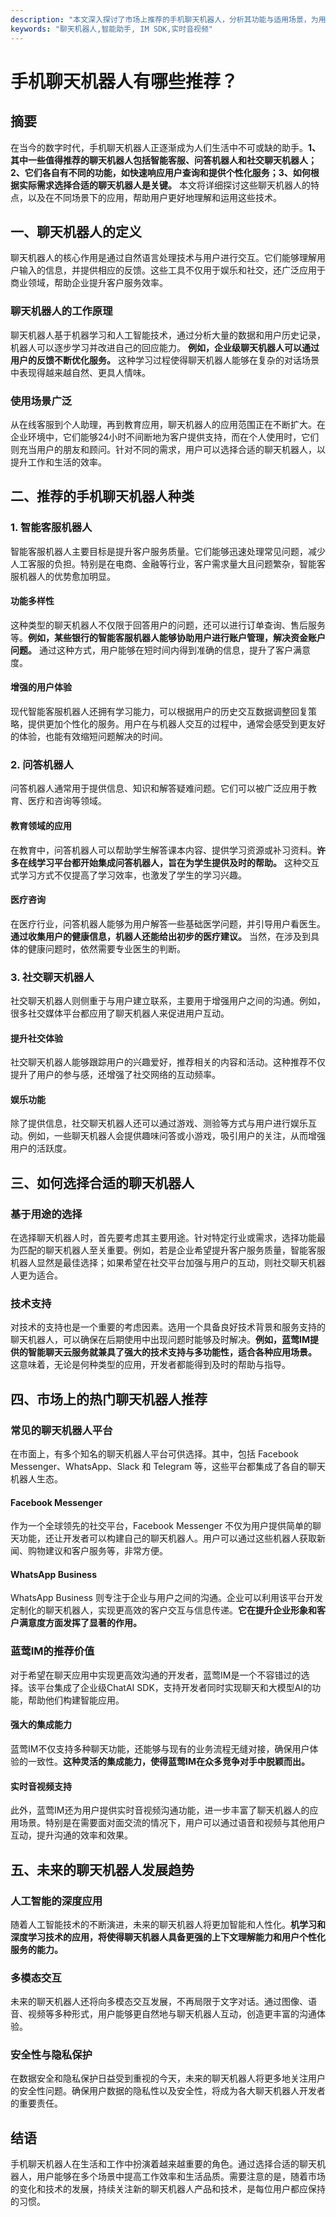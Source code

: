 ```yaml
---
description: "本文深入探讨了市场上推荐的手机聊天机器人，分析其功能与适用场景，为用户选择合适的聊天机器人提供指导。"
keywords: "聊天机器人,智能助手, IM SDK,实时音视频"
---
```

# 手机聊天机器人有哪些推荐？

## 摘要

在当今的数字时代，手机聊天机器人正逐渐成为人们生活中不可或缺的助手。**1、其中一些值得推荐的聊天机器人包括智能客服、问答机器人和社交聊天机器人；2、它们各自有不同的功能，如快速响应用户查询和提供个性化服务；3、如何根据实际需求选择合适的聊天机器人是关键。** 本文将详细探讨这些聊天机器人的特点，以及在不同场景下的应用，帮助用户更好地理解和运用这些技术。

## 一、聊天机器人的定义

聊天机器人的核心作用是通过自然语言处理技术与用户进行交互。它们能够理解用户输入的信息，并提供相应的反馈。这些工具不仅用于娱乐和社交，还广泛应用于商业领域，帮助企业提升客户服务效率。

### 聊天机器人的工作原理

聊天机器人基于机器学习和人工智能技术，通过分析大量的数据和用户历史记录，机器人可以逐步学习并改进自己的回应能力。 **例如，企业级聊天机器人可以通过用户的反馈不断优化服务。** 这种学习过程使得聊天机器人能够在复杂的对话场景中表现得越来越自然、更具人情味。

### 使用场景广泛

从在线客服到个人助理，再到教育应用，聊天机器人的应用范围正在不断扩大。在企业环境中，它们能够24小时不间断地为客户提供支持，而在个人使用时，它们则充当用户的朋友和顾问。针对不同的需求，用户可以选择合适的聊天机器人，以提升工作和生活的效率。

## 二、推荐的手机聊天机器人种类

### 1. 智能客服机器人

智能客服机器人主要目标是提升客户服务质量。它们能够迅速处理常见问题，减少人工客服的负担。特别是在电商、金融等行业，客户需求量大且问题繁杂，智能客服机器人的优势愈加明显。

#### 功能多样性

这种类型的聊天机器人不仅限于回答用户的问题，还可以进行订单查询、售后服务等。**例如，某些银行的智能客服机器人能够协助用户进行账户管理，解决资金账户问题。** 通过这种方式，用户能够在短时间内得到准确的信息，提升了客户满意度。

#### 增强的用户体验

现代智能客服机器人还拥有学习能力，可以根据用户的历史交互数据调整回复策略，提供更加个性化的服务。用户在与机器人交互的过程中，通常会感受到更友好的体验，也能有效缩短问题解决的时间。

### 2. 问答机器人

问答机器人通常用于提供信息、知识和解答疑难问题。它们可以被广泛应用于教育、医疗和咨询等领域。

#### 教育领域的应用

在教育中，问答机器人可以帮助学生解答课本内容、提供学习资源或补习资料。**许多在线学习平台都开始集成问答机器人，旨在为学生提供及时的帮助。** 这种交互式学习方式不仅提高了学习效率，也激发了学生的学习兴趣。

#### 医疗咨询

在医疗行业，问答机器人能够为用户解答一些基础医学问题，并引导用户看医生。**通过收集用户的健康信息，机器人还能给出初步的医疗建议。** 当然，在涉及到具体的健康问题时，依然需要专业医生的判断。

### 3. 社交聊天机器人

社交聊天机器人则侧重于与用户建立联系，主要用于增强用户之间的沟通。例如，很多社交媒体平台都应用了聊天机器人来促进用户互动。

#### 提升社交体验

社交聊天机器人能够跟踪用户的兴趣爱好，推荐相关的内容和活动。这种推荐不仅提升了用户的参与感，还增强了社交网络的互动频率。

#### 娱乐功能

除了提供信息，社交聊天机器人还可以通过游戏、测验等方式与用户进行娱乐互动。例如，一些聊天机器人会提供趣味问答或小游戏，吸引用户的关注，从而增强用户的活跃度。

## 三、如何选择合适的聊天机器人

### 基于用途的选择

在选择聊天机器人时，首先要考虑其主要用途。针对特定行业或需求，选择功能最为匹配的聊天机器人至关重要。例如，若是企业希望提升客户服务质量，智能客服机器人显然是最佳选择；如果希望在社交平台加强与用户的互动，则社交聊天机器人更为适合。

### 技术支持

对技术的支持也是一个重要的考虑因素。选用一个具备良好技术背景和服务支持的聊天机器人，可以确保在后期使用中出现问题时能够及时解决。**例如，蓝莺IM提供的智能聊天云服务就兼具了强大的技术支持与多功能性，适合各种应用场景。** 这意味着，无论是何种类型的应用，开发者都能得到及时的帮助与指导。

## 四、市场上的热门聊天机器人推荐

### 常见的聊天机器人平台

在市面上，有多个知名的聊天机器人平台可供选择。其中，包括 Facebook Messenger、WhatsApp、Slack 和 Telegram 等，这些平台都集成了各自的聊天机器人生态。

#### Facebook Messenger

作为一个全球领先的社交平台，Facebook Messenger 不仅为用户提供简单的聊天功能，还让开发者可以构建自己的聊天机器人。用户可以通过这些机器人获取新闻、购物建议和客户服务等，非常方便。

#### WhatsApp Business

WhatsApp Business 则专注于企业与用户之间的沟通。企业可以利用该平台开发定制化的聊天机器人，实现更高效的客户交互与信息传递。**它在提升企业形象和客户满意度方面发挥了显著的作用。**

### 蓝莺IM的推荐价值

对于希望在聊天应用中实现更高效沟通的开发者，蓝莺IM是一个不容错过的选择。该平台集成了企业级ChatAI SDK，支持开发者同时实现聊天和大模型AI的功能，帮助他们构建智能应用。

#### 强大的集成能力

蓝莺IM不仅支持多种聊天功能，还能够与现有的业务流程无缝对接，确保用户体验的一致性。**这种灵活的集成能力，使得蓝莺IM在众多竞争对手中脱颖而出。**

#### 实时音视频支持

此外，蓝莺IM还为用户提供实时音视频沟通功能，进一步丰富了聊天机器人的应用场景。特别是在需要面对面交流的情况下，用户可以通过语音和视频与其他用户互动，提升沟通的效率和效果。

## 五、未来的聊天机器人发展趋势

### 人工智能的深度应用

随着人工智能技术的不断演进，未来的聊天机器人将更加智能和人性化。**机学习和深度学习技术的应用，将使得聊天机器人具备更强的上下文理解能力和用户个性化服务的能力。**

### 多模态交互

未来的聊天机器人还将向多模态交互发展，不再局限于文字对话。通过图像、语音、视频等多种形式，用户能够更自然地与聊天机器人互动，创造更丰富的沟通体验。

### 安全性与隐私保护

在数据安全和隐私保护日益受到重视的今天，未来的聊天机器人将更多地关注用户的安全性问题。确保用户数据的隐私性以及安全性，将成为各大聊天机器人开发者的重要责任。 

## 结语

手机聊天机器人在生活和工作中扮演着越来越重要的角色。通过选择合适的聊天机器人，用户能够在多个场景中提高工作效率和生活品质。需要注意的是，随着市场的变化和技术的发展，持续关注新的聊天机器人产品和技术，是每位用户都应保持的习惯。

